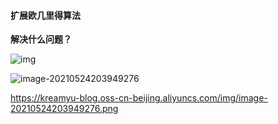 #### 扩展欧几里得算法

**解决什么问题？**

![img](https://pic2.zhimg.com/80/v2-ee96c3dafa4e2e40d9bb4e6de6031344_720w.jpg?source=1940ef5c)

![image-20210524203949276]()

https://kreamyu-blog.oss-cn-beijing.aliyuncs.com/img/image-20210524203949276.png
